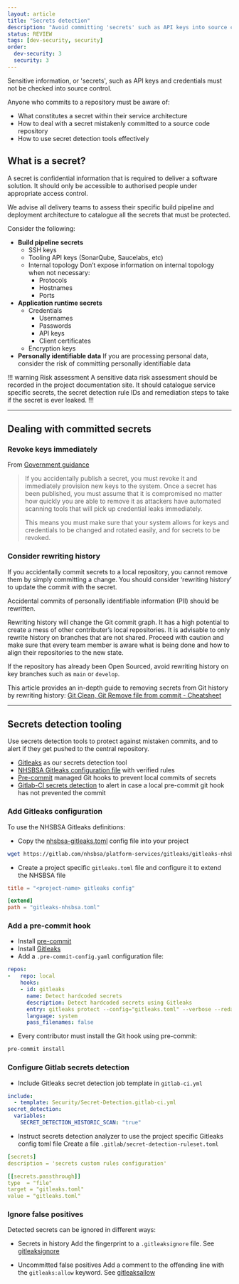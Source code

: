 ```yaml
---
layout: article
title: "Secrets detection"
description: "Avoid committing 'secrets' such as API keys into source control"
status: REVIEW
tags: [dev-security, security]
order: 
  dev-security: 3
  security: 3
---
```

Sensitive information, or 'secrets', such as API keys and credentials must not be checked into source control.

Anyone who commits to a repository must be aware of:

* What constitutes a secret within their service architecture
* How to deal with a secret mistakenly committed to a source code repository
* How to use secret detection tools effectively

## What is a secret?

A secret is confidential information that is required to deliver a software solution. It should only be accessible to authorised people under appropriate access control.

We advise all delivery teams to assess their specific build pipeline and deployment architecture to catalogue all the secrets that must be protected.

Consider the following:

* __Build pipeline secrets__
  * SSH keys
  * Tooling API keys (SonarQube, Saucelabs, etc)
  * Internal topology
    Don’t expose information on internal topology when not necessary:
    * Protocols
    * Hostnames
    * Ports
* __Application runtime secrets__
  * Credentials
    * Usernames
    * Passwords
    * API keys
    * Client certificates
  * Encryption keys
* __Personally identifiable data__
  If you are processing personal data, consider the risk of committing personally identifiable data

!!! warning Risk assessment
A sensitive data risk assessment should be recorded in the project documentation site.
It should catalogue service specific secrets, the secret detection rule IDs and remediation steps to take if the secret is ever leaked.
!!!

---

## Dealing with committed secrets

### Revoke keys immediately

From [Government guidance](https://www.gov.uk/government/publications/open-source-guidance/security-considerations-when-coding-in-the-open#assume-accidental-publications-are-compromised)

> If you accidentally publish a secret, you must revoke it and immediately provision new keys to the system. Once a secret has been published, you must assume that it is compromised no matter how quickly you are able to remove it as attackers have automated scanning tools that will pick up credential leaks immediately.
>
> This means you must make sure that your system allows for keys and credentials to be changed and rotated easily, and for secrets to be revoked.

### Consider rewriting history

If you accidentally commit secrets to a local repository, you cannot remove them by simply committing a change. You should consider ‘rewriting history’ to update the commit with the secret.

Accidental commits of personally identifiable information (PII) should be rewritten.

Rewriting history will change the Git commit graph. It has a high potential to create a mess of other contributer’s local repositories. It is advisable to only rewrite history on branches that are not shared. Proceed with caution and make sure that every team member is aware what is being done and how to align their repositories to the new state.

If the repository has already been Open Sourced, avoid rewriting history on key branches such as `main` or `develop`.

This article provides an in-depth guide to removing secrets from Git history by rewriting history: [Git Clean, Git Remove file from commit - Cheatsheet](https://blog.gitguardian.com/rewriting-git-history-cheatsheet/)

---

## Secrets detection tooling

Use secrets detection tools to protect against mistaken commits, and to alert if they get pushed to the central repository.

* [Gitleaks](https://github.com/zricethezav/gitleaks) as our secrets detection tool
* [NHSBSA Gitleaks configuration file](https://gitlab.com/nhsbsa/platform-services/gitleaks/gitleaks-nhsbsa) with verified rules
* [Pre-commit](https://pre-commit.com/) managed Git hooks to prevent local commits of secrets
* [Gitlab-CI secrets detection](https://docs.gitlab.com/ee/user/application_security/secret_detection/) to alert in case a local pre-commit git hook has not prevented the commit

### Add Gitleaks configuration

To use the NHSBSA Gitleaks definitions:

* Copy the [nhsbsa-gitleaks.toml](https://gitlab.com/nhsbsa/platform-services/gitleaks/gitleaks-nhsbsa/-/raw/main/gitleaks-nhsbsa.toml) config file into your project

```bash
wget https://gitlab.com/nhsbsa/platform-services/gitleaks/gitleaks-nhsbsa/-/raw/main/gitleaks-nhsbsa.toml
```

* Create a project specific `gitleaks.toml` file and configure it to extend the NHSBSA file

```toml
title = "<project-name> gitleaks config"

[extend]
path = "gitleaks-nhsbsa.toml"
```

### Add a pre-commit hook

* Install [pre-commit](https://pre-commit.com/)
* Install [Gitleaks](https://github.com/zricethezav/gitleaks)
* Add a `.pre-commit-config.yaml` configuration file:

```yaml
repos:
-   repo: local
    hooks:
    - id: gitleaks
      name: Detect hardcoded secrets
      description: Detect hardcoded secrets using Gitleaks
      entry: gitleaks protect --config="gitleaks.toml" --verbose --redact --staged
      language: system
      pass_filenames: false
```

* Every contributor must install the Git hook using pre-commit:

```bash
pre-commit install
```

### Configure Gitlab secrets detection

* Include Gitleaks secret detection job template in `gitlab-ci.yml`

```yaml
include:
  - template: Security/Secret-Detection.gitlab-ci.yml
secret_detection:
  variables:
    SECRET_DETECTION_HISTORIC_SCAN: "true"
```

* Instruct secrets detection analyzer to use the project specific Gitleaks config toml file
  Create a file `.gitlab/secret-detection-ruleset.toml`

```yaml
[secrets]
description = 'secrets custom rules configuration'

[[secrets.passthrough]]
type  = "file"
target = "gitleaks.toml"
value = "gitleaks.toml"
```

### Ignore false positives

Detected secrets can be ignored in different ways:

* Secrets in history
  Add the fingerprint to a `.gitleaksignore` file. See [gitleaksignore](https://github.com/zricethezav/gitleaks#gitleaksignore)

* Uncommitted false positives
  Add a comment to the offending line with the `gitleaks:allow` keyword. See [gitleaksallow](https://github.com/zricethezav/gitleaks#gitleaksallow)
